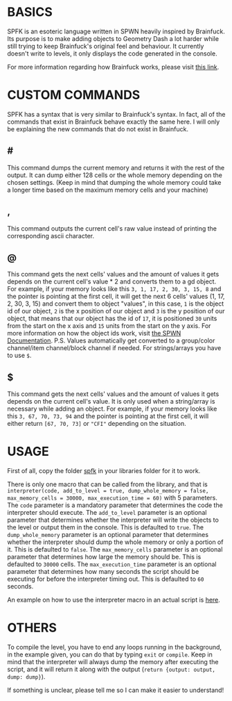 # BASICS
SPFK is an esoteric language written in SPWN heavily inspired by Brainfuck.
Its purpose is to make adding objects to Geometry Dash a lot harder while still trying to keep Brainfuck's original feel and behaviour.
It currently doesn't write to levels, it only displays the code generated in the console.

For more information regarding how Brainfuck works, please visit [this link](https://docs.google.com/document/d/1M51AYmDR1Q9UBsoTrGysvuzar2_Hx69Hz14tsQXWV6M/edit).

# CUSTOM COMMANDS
SPFK has a syntax that is very similar to Brainfuck's syntax. In fact, all of the commands that exist in Brainfuck behave exactly the same here.
I will only be explaining the new commands that do not exist in Brainfuck.

## \#
This command dumps the current memory and returns it with the rest of the output.
It can dump either 128 cells or the whole memory depending on the chosen settings. (Keep in mind that dumping the whole memory could take a longer time based on the maximum memory cells and your machine)

## ,
This command outputs the current cell's raw value instead of printing the corresponding ascii character.

## @
This command gets the next cells' values and the amount of values it gets depends on the current cell's value * 2 and converts them to a gd object. 
For example, if your memory looks like this `3, 1, 17, 2, 30, 3, 15, 8` and the pointer is pointing at the first cell, it will get the next 6 cells' values (1, 17, 2, 30, 3, 15) and convert them to object "values", in this case, `1` is the object id of our object, `2` is the x position of our object and `3` is the y position of our object, that means that our object has the id of `17`, it is positioned `30` units from the start on the x axis and `15` units from the start on the y axis. For more information on how the object ids work, visit [the SPWN Documentation](http://spu7nix.net/spwn/#).
P.S. Values automatically get converted to a group/color channel/item channel/block channel if needed. For strings/arrays you have to use `$`.

## $
This command gets the next cells' values and the amount of values it gets depends on the current cell's value.
It is only used when a string/array is necessary while adding an object.
For example, if your memory looks like this `3, 67, 70, 73, 94` and the pointer is pointing at the first cell, it will either return `[67, 70, 73]` or `"CFI"` depending on the situation. 

# USAGE
First of all, copy the folder [spfk](./spfk) in your libraries folder for it to work.

There is only one macro that can be called from the library, and that is `interpreter(code, add_to_level = true, dump_whole_memory = false, max_memory_cells = 30000, max_execution_time = 60)` with 5 parameters. 
The `code` parameter is a mandatory parameter that determines the code the interpreter should execute. 
The `add_to_level` parameter is an optional parameter that determines whether the interpreter will write the objects to the level or output them in the console. This is defaulted to `true`. 
The `dump_whole_memory` parameter is an optional parameter that determines whether the interpreter should dump the whole memory or only a portion of it. This is defaulted to `false`.
The `max_memory_cells` parameter is an optional parameter that determines how large the memory should be. This is defaulted to `30000` cells.
The `max_execution_time` parameter is an optional parameter that determines how many seconds the script should be executing for before the interpreter timing out. This is defaulted to `60` seconds.

An example on how to use the interpreter macro in an actual script is [here](./spfk/lib.spwn).

# OTHERS
To compile the level, you have to end any loops running in the background, in the example given, you can do that by  typing `exit` or `compile`.
Keep in mind that the interpreter will always dump the memory after executing the script, and it will return it along with the output (`return {output: output, dump: dump}`).

If something is unclear, please tell me so I can make it easier to understand!
